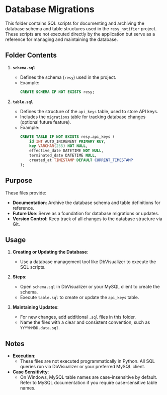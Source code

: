 # Database Migrations

This folder contains SQL scripts for documenting and archiving the database schema and table structures used in the `resy_notifier` project. These scripts are not executed directly by the application but serve as a reference for managing and maintaining the database.

## Folder Contents

1. **`schema.sql`**
    - Defines the schema (`resy`) used in the project.
    - Example:
      ```sql
      CREATE SCHEMA IF NOT EXISTS resy;
      ```

2. **`table.sql`**
    - Defines the structure of the `api_keys` table, used to store API keys.
    - Includes the `migrations` table for tracking database changes (optional future feature).
    - Example:
      ```sql
      CREATE TABLE IF NOT EXISTS resy.api_keys (
          id INT AUTO_INCREMENT PRIMARY KEY,
          key VARCHAR(255) NOT NULL,
          effective_date DATETIME NOT NULL,
          terminated_date DATETIME NULL,
          created_at TIMESTAMP DEFAULT CURRENT_TIMESTAMP
      );
      ```

## Purpose

These files provide:
- **Documentation**: Archive the database schema and table definitions for reference.
- **Future Use**: Serve as a foundation for database migrations or updates.
- **Version Control**: Keep track of all changes to the database structure via Git.

## Usage

1. **Creating or Updating the Database**:
    - Use a database management tool like DbVisualizer to execute the SQL scripts.

2. **Steps**:
    - Open `schema.sql` in DbVisualizer or your MySQL client to create the schema.
    - Execute `table.sql` to create or update the `api_keys` table.

3. **Maintaining Updates**:
    - For new changes, add additional `.sql` files in this folder.
    - Name the files with a clear and consistent convention, such as `YYYYMMDD.data.sql`.

## Notes

- **Execution**:
    - These files are not executed programmatically in Python. All SQL queries run via DbVisualizer or your preferred MySQL client.
- **Case Sensitivity**:
    - On Windows, MySQL table names are case-insensitive by default. Refer to MySQL documentation if you require case-sensitive table names.
